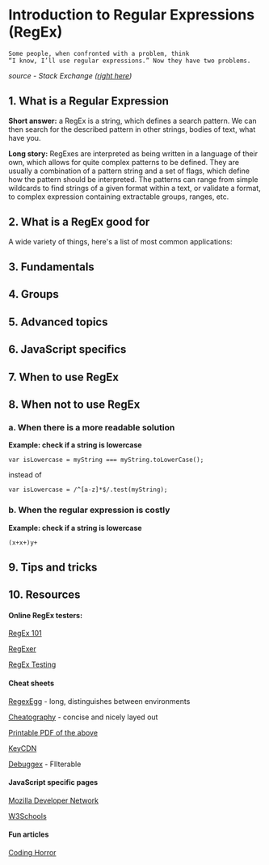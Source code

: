# Introduction to Regular Expressions (RegEx)

```
Some people, when confronted with a problem, think 
“I know, I’ll use regular expressions.” Now they have two problems.
``` 
_source - Stack Exchange ([right here](https://softwareengineering.stackexchange.com/questions/223634/what-is-meant-by-now-you-have-two-problems))_

## 1. What is a Regular Expression

**Short answer:** a RegEx is a string, which defines a search pattern. We can then search for the described pattern in other strings, bodies of text, what have you.

**Long story:** RegExes are interpreted as being written in a language of their own, which allows for quite complex patterns to be defined. They are usually a combination of a pattern string and a set of flags, which define how the pattern should be interpreted. The patterns can range from simple wildcards to find strings of a given format within a text, or validate a format, to complex expression containing extractable groups, ranges, etc.

## 2. What is a RegEx good for

A wide variety of things, here's a list of most common applications:


## 3. Fundamentals

## 4. Groups

## 5. Advanced topics

## 6. JavaScript specifics

## 7. When to use RegEx

## 8. When not to use RegEx

### a. When there is a more readable solution
  **Example: check if a string is lowercase**

   `var isLowercase = myString === myString.toLowerCase();`


   instead of


   `var isLowercase = /^[a-z]*$/.test(myString);`
     
### b. When the regular expression is costly
   **Example: check if a string is lowercase**

   `(x+x+)y+`
   
## 9. Tips and tricks
## 10. Resources

#### Online RegEx testers:

[RegEx 101](https://regex101.com/)

[RegExer](https://regexr.com/)

[RegEx Testing](https://regexr.com/)


#### Cheat sheets

[RegexEgg](https://www.rexegg.com/regex-quickstart.html) - long, distinguishes between environments

[Cheatography](https://www.cheatography.com/davechild/cheat-sheets/regular-expressions/) - concise and nicely layed out

[Printable PDF of the above](http://www.cbs.dtu.dk/courses/27610/regular-expressions-cheat-sheet-v2.pdf)

[KeyCDN](https://www.keycdn.com/support/regex-cheatsheet)

[Debuggex](https://www.debuggex.com/cheatsheet/regex/python) - FIlterable

#### JavaScript specific pages

[Mozilla Developer Network](https://developer.mozilla.org/en-US/docs/Web/JavaScript/Guide/Regular_Expressions)

[W3Schools](https://www.w3schools.com/jsref/jsref_obj_regexp.asp)

#### Fun articles

[Coding Horror](https://blog.codinghorror.com/regex-use-vs-regex-abuse/)
